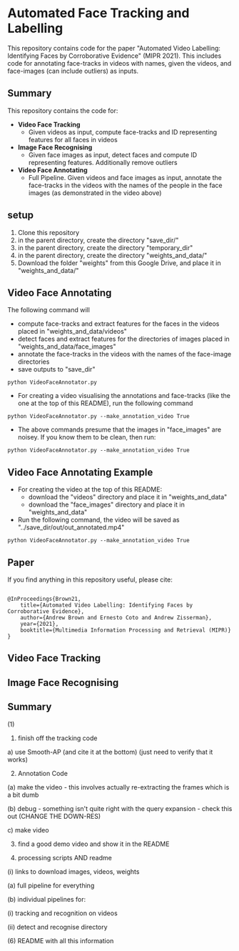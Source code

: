 # Automated Face Tracking and Labelling
This repository contains code for the paper "Automated Video Labelling: Identifying Faces by Corroborative Evidence" (MIPR 2021). This includes code for annotating face-tracks in videos with names, given the videos, and face-images (can include outliers) as inputs. 


**Summary**
---
This repository contains the code for:

+ **Video Face Tracking**
    - Given videos as input, compute face-tracks and ID representing features for all faces in videos
+ **Image Face Recognising**
    - Given face images as input, detect faces and compute ID representing features. Additionally remove outliers
+ **Video Face Annotating**
    - Full Pipeline. Given videos and face images as input, annotate the face-tracks in the videos with the names of the people in the face images (as demonstrated in the video above)


**setup**
---
1) Clone this repository
2) in the parent directory, create the directory "save_dir/"
3) in the parent directory, create the directory "temporary_dir"
4) in the parent directory, create the directory "weights_and_data/"
5) Download the folder "weights" from this Google Drive, and place it in "weights_and_data/"

**Video Face Annotating**
---

The following command will 
+ compute face-tracks and extract features for the faces in the videos placed in "weights_and_data/videos"
+ detect faces and extract features for the directories of images placed in "weights_and_data/face_images"
+ annotate the face-tracks in the videos with the names of the face-image directories
+ save outputs to "save_dir"

```
python VideoFaceAnnotator.py
```
+ For creating a video visualising the annotations and face-tracks (like the one at the top of this README), run the following command
```
python VideoFaceAnnotator.py --make_annotation_video True
```
+ The above commands presume that the images in "face_images" are noisey. If you know them to be clean, then run:
```
python VideoFaceAnnotator.py --make_annotation_video True 
```
**Video Face Annotating Example**
---
+ For creating the video at the top of this README:
    - download the "videos" directory and place it in "weights_and_data"
    - download the "face_images" directory and place it in "weights_and_data"
+ Run the following command, the video will be saved as "../save_dir/out/out_annotated.mp4"
```
python VideoFaceAnnotator.py --make_annotation_video True
```



## Paper

If you find anything in this repository useful, please cite:

```

@InProceedings{Brown21,
    title={Automated Video Labelling: Identifying Faces by Corroborative Evidence},
    author={Andrew Brown and Ernesto Coto and Andrew Zisserman},
    year={2021},
    booktitle={Multimedia Information Processing and Retrieval (MIPR)}
}

```


**Video Face Tracking**
---



**Image Face Recognising**
---








**Summary**
---


(1) 

1) finish off the tracking code 

a) use Smooth-AP (and cite it at the bottom) (just need to verify that it works)

2) Annotation Code

(a) make the video - this involves actually re-extracting the frames which is a bit dumb

(b) debug - something isn't quite right with the query expansion - check this out (CHANGE THE DOWN-RES)

c) make video 

3) find a good demo video and show it in the README


4) processing scripts AND readme

(i) links to download images, videos, weights

(a) full pipeline for everything

(b) individual pipelines for:

(i) tracking and recognition on videos

(ii) detect and recognise directory

(6) README with all this information

